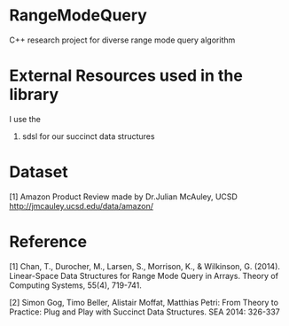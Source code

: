 # RangeModeQuery
C++ research project for diverse range mode query algorithm

# External Resources used in the library
I use the
  1. sdsl for our succinct data structures
  
# Dataset
[1] Amazon Product Review made by Dr.Julian McAuley, UCSD
    http://jmcauley.ucsd.edu/data/amazon/

# Reference
[1] Chan, T., Durocher, M., Larsen, S., Morrison, K., & Wilkinson, G. (2014). Linear-Space Data Structures for Range Mode Query in Arrays. Theory of Computing Systems, 55(4), 719-741.

[2] Simon Gog, Timo Beller, Alistair Moffat, Matthias Petri: From Theory to Practice: Plug and Play with Succinct Data Structures. SEA 2014: 326-337
